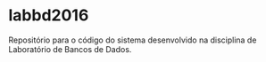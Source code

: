 # labbd2016
Repositório para o código do sistema desenvolvido na disciplina de Laboratório de Bancos de Dados.
